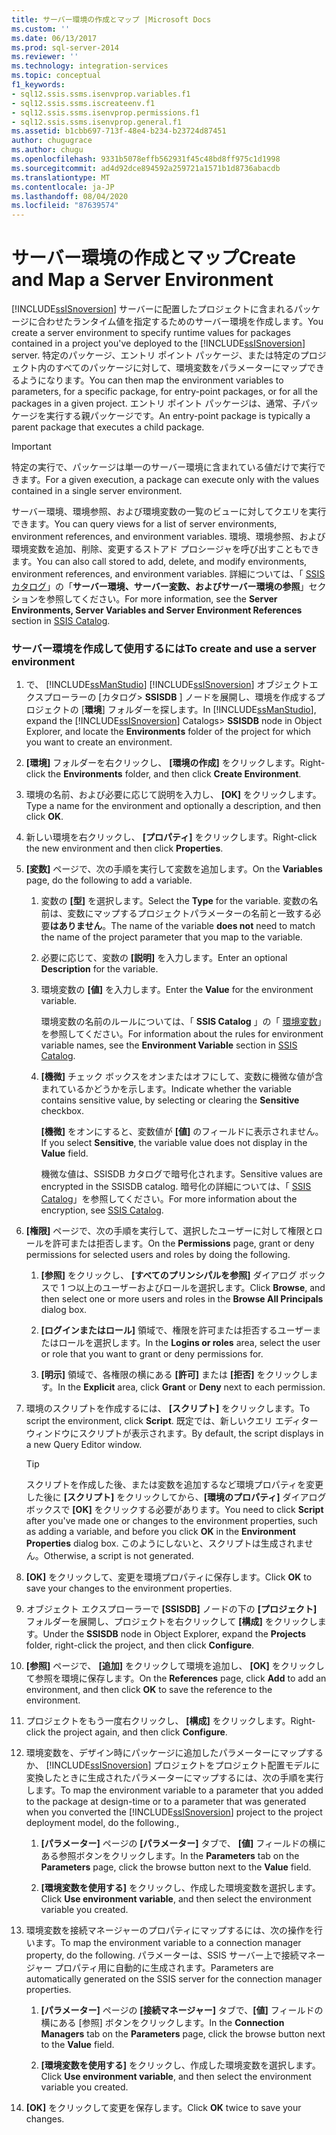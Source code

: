 ```yaml
---
title: サーバー環境の作成とマップ |Microsoft Docs
ms.custom: ''
ms.date: 06/13/2017
ms.prod: sql-server-2014
ms.reviewer: ''
ms.technology: integration-services
ms.topic: conceptual
f1_keywords:
- sql12.ssis.ssms.isenvprop.variables.f1
- sql12.ssis.ssms.iscreateenv.f1
- sql12.ssis.ssms.isenvprop.permissions.f1
- sql12.ssis.ssms.isenvprop.general.f1
ms.assetid: b1cbb697-713f-48e4-b234-b23724d87451
author: chugugrace
ms.author: chugu
ms.openlocfilehash: 9331b5078effb562931f45c48bd8ff975c1d1998
ms.sourcegitcommit: ad4d92dce894592a259721a1571b1d8736abacdb
ms.translationtype: MT
ms.contentlocale: ja-JP
ms.lasthandoff: 08/04/2020
ms.locfileid: "87639574"
---
```

# <a name="create-and-map-a-server-environment"></a><span data-ttu-id="3c8cb-102">サーバー環境の作成とマップ</span><span class="sxs-lookup"><span data-stu-id="3c8cb-102">Create and Map a Server Environment</span></span>
  <span data-ttu-id="3c8cb-103">[!INCLUDE[ssISnoversion](../includes/ssisnoversion-md.md)] サーバーに配置したプロジェクトに含まれるパッケージに合わせたランタイム値を指定するためのサーバー環境を作成します。</span><span class="sxs-lookup"><span data-stu-id="3c8cb-103">You create a server environment to specify runtime values for packages contained in a project you've deployed to the [!INCLUDE[ssISnoversion](../includes/ssisnoversion-md.md)] server.</span></span> <span data-ttu-id="3c8cb-104">特定のパッケージ、エントリ ポイント パッケージ、または特定のプロジェクト内のすべてのパッケージに対して、環境変数をパラメーターにマップできるようになります。</span><span class="sxs-lookup"><span data-stu-id="3c8cb-104">You can then map the environment variables to parameters, for a specific package, for entry-point packages, or for all the packages in a given project.</span></span> <span data-ttu-id="3c8cb-105">エントリ ポイント パッケージは、通常、子パッケージを実行する親パッケージです。</span><span class="sxs-lookup"><span data-stu-id="3c8cb-105">An entry-point package is typically a parent package that executes a child package.</span></span>  
  
> [!IMPORTANT]  
>  <span data-ttu-id="3c8cb-106">特定の実行で、パッケージは単一のサーバー環境に含まれている値だけで実行できます。</span><span class="sxs-lookup"><span data-stu-id="3c8cb-106">For a given execution, a package can execute only with the values contained in a single server environment.</span></span>  
  
 <span data-ttu-id="3c8cb-107">サーバー環境、環境参照、および環境変数の一覧のビューに対してクエリを実行できます。</span><span class="sxs-lookup"><span data-stu-id="3c8cb-107">You can query views for a list of server environments, environment references, and environment variables.</span></span> <span data-ttu-id="3c8cb-108">環境、環境参照、および環境変数を追加、削除、変更するストアド プロシージャを呼び出すこともできます。</span><span class="sxs-lookup"><span data-stu-id="3c8cb-108">You can also call stored to add, delete, and modify environments, environment references, and environment variables.</span></span> <span data-ttu-id="3c8cb-109">詳細については、「 [SSIS カタログ](catalog/ssis-catalog.md)」の「**サーバー環境、サーバー変数、およびサーバー環境の参照**」セクションを参照してください。</span><span class="sxs-lookup"><span data-stu-id="3c8cb-109">For more information, see the **Server Environments, Server Variables and Server Environment References** section in [SSIS Catalog](catalog/ssis-catalog.md).</span></span>  
  
### <a name="to-create-and-use-a-server-environment"></a><span data-ttu-id="3c8cb-110">サーバー環境を作成して使用するには</span><span class="sxs-lookup"><span data-stu-id="3c8cb-110">To create and use a server environment</span></span>  
  
1.  <span data-ttu-id="3c8cb-111">で、 [!INCLUDE[ssManStudio](../includes/ssmanstudio-md.md)] [!INCLUDE[ssISnoversion](../includes/ssisnoversion-md.md)] オブジェクトエクスプローラーの [カタログ> **SSISDB** ] ノードを展開し、環境を作成するプロジェクトの [**環境**] フォルダーを探します。</span><span class="sxs-lookup"><span data-stu-id="3c8cb-111">In [!INCLUDE[ssManStudio](../includes/ssmanstudio-md.md)], expand the [!INCLUDE[ssISnoversion](../includes/ssisnoversion-md.md)] Catalogs> **SSISDB** node in Object Explorer, and locate the **Environments** folder of the project for which you want to create an environment.</span></span>  
  
2.  <span data-ttu-id="3c8cb-112">**[環境]** フォルダーを右クリックし、 **[環境の作成]** をクリックします。</span><span class="sxs-lookup"><span data-stu-id="3c8cb-112">Right-click the **Environments** folder, and then click **Create Environment**.</span></span>  
  
3.  <span data-ttu-id="3c8cb-113">環境の名前、および必要に応じて説明を入力し、 **[OK]** をクリックします。</span><span class="sxs-lookup"><span data-stu-id="3c8cb-113">Type a name for the environment and optionally a description, and then click **OK**.</span></span>  
  
4.  <span data-ttu-id="3c8cb-114">新しい環境を右クリックし、 **[プロパティ]** をクリックします。</span><span class="sxs-lookup"><span data-stu-id="3c8cb-114">Right-click the new environment and then click **Properties**.</span></span>  
  
5.  <span data-ttu-id="3c8cb-115">**[変数]** ページで、次の手順を実行して変数を追加します。</span><span class="sxs-lookup"><span data-stu-id="3c8cb-115">On the **Variables** page, do the following to add a variable.</span></span>  
  
    1.  <span data-ttu-id="3c8cb-116">変数の **[型]** を選択します。</span><span class="sxs-lookup"><span data-stu-id="3c8cb-116">Select the **Type** for the variable.</span></span> <span data-ttu-id="3c8cb-117">変数の名前は、変数にマップするプロジェクトパラメーターの名前と一致する必要**はありません**。</span><span class="sxs-lookup"><span data-stu-id="3c8cb-117">The name of the variable **does not** need to match the name of the project parameter that you map to the variable.</span></span>  
  
    2.  <span data-ttu-id="3c8cb-118">必要に応じて、変数の **[説明]** を入力します。</span><span class="sxs-lookup"><span data-stu-id="3c8cb-118">Enter an optional **Description** for the variable.</span></span>  
  
    3.  <span data-ttu-id="3c8cb-119">環境変数の **[値]** を入力します。</span><span class="sxs-lookup"><span data-stu-id="3c8cb-119">Enter the **Value** for the environment variable.</span></span>  
  
         <span data-ttu-id="3c8cb-120">環境変数の名前のルールについては、「 **SSIS Catalog** 」の「 [環境変数](catalog/ssis-catalog.md)」を参照してください。</span><span class="sxs-lookup"><span data-stu-id="3c8cb-120">For information about the rules for environment variable names, see the **Environment Variable** section in [SSIS Catalog](catalog/ssis-catalog.md).</span></span>  
  
    4.  <span data-ttu-id="3c8cb-121">**[機微]** チェック ボックスをオンまたはオフにして、変数に機微な値が含まれているかどうかを示します。</span><span class="sxs-lookup"><span data-stu-id="3c8cb-121">Indicate whether the variable contains sensitive value, by selecting or clearing the **Sensitive** checkbox.</span></span>  
  
         <span data-ttu-id="3c8cb-122">**[機微]** をオンにすると、変数値が **[値]** のフィールドに表示されません。</span><span class="sxs-lookup"><span data-stu-id="3c8cb-122">If you select **Sensitive**, the variable value does not display in the **Value** field.</span></span>  
  
         <span data-ttu-id="3c8cb-123">機微な値は、SSISDB カタログで暗号化されます。</span><span class="sxs-lookup"><span data-stu-id="3c8cb-123">Sensitive values are encrypted in the SSISDB catalog.</span></span> <span data-ttu-id="3c8cb-124">暗号化の詳細については、「 [SSIS Catalog](catalog/ssis-catalog.md)」を参照してください。</span><span class="sxs-lookup"><span data-stu-id="3c8cb-124">For more information about the encryption, see [SSIS Catalog](catalog/ssis-catalog.md).</span></span>  
  
6.  <span data-ttu-id="3c8cb-125">**[権限]** ページで、次の手順を実行して、選択したユーザーに対して権限とロールを許可または拒否します。</span><span class="sxs-lookup"><span data-stu-id="3c8cb-125">On the **Permissions** page, grant or deny permissions for selected users and roles by doing the following.</span></span>  
  
    1.  <span data-ttu-id="3c8cb-126">**[参照]** をクリックし、 **[すべてのプリンシパルを参照]** ダイアログ ボックスで 1 つ以上のユーザーおよびロールを選択します。</span><span class="sxs-lookup"><span data-stu-id="3c8cb-126">Click **Browse**, and then select one or more users and roles in the **Browse All Principals** dialog box.</span></span>  
  
    2.  <span data-ttu-id="3c8cb-127">**[ログインまたはロール]** 領域で、権限を許可または拒否するユーザーまたはロールを選択します。</span><span class="sxs-lookup"><span data-stu-id="3c8cb-127">In the **Logins or roles** area, select the user or role that you want to grant or deny permissions for.</span></span>  
  
    3.  <span data-ttu-id="3c8cb-128">**[明示]** 領域で、各権限の横にある **[許可]** または **[拒否]** をクリックします。</span><span class="sxs-lookup"><span data-stu-id="3c8cb-128">In the **Explicit** area, click **Grant** or **Deny** next to each permission.</span></span>  
  
7.  <span data-ttu-id="3c8cb-129">環境のスクリプトを作成するには、 **[スクリプト]** をクリックします。</span><span class="sxs-lookup"><span data-stu-id="3c8cb-129">To script the environment, click **Script**.</span></span> <span data-ttu-id="3c8cb-130">既定では、新しいクエリ エディター ウィンドウにスクリプトが表示されます。</span><span class="sxs-lookup"><span data-stu-id="3c8cb-130">By default, the script displays in a new Query Editor window.</span></span>  
  
    > [!TIP]  
    >  <span data-ttu-id="3c8cb-131">スクリプトを作成した後、または変数を追加するなど環境プロパティを変更した後に **[スクリプト]** をクリックしてから、**[環境のプロパティ]** ダイアログ ボックスで **[OK]** をクリックする必要があります。</span><span class="sxs-lookup"><span data-stu-id="3c8cb-131">You need to click **Script** after you've made one or changes to the environment properties, such as adding a variable, and before you click **OK** in the **Environment Properties** dialog box.</span></span> <span data-ttu-id="3c8cb-132">このようにしないと、スクリプトは生成されません。</span><span class="sxs-lookup"><span data-stu-id="3c8cb-132">Otherwise, a script is not generated.</span></span>  
  
8.  <span data-ttu-id="3c8cb-133">**[OK]** をクリックして、変更を環境プロパティに保存します。</span><span class="sxs-lookup"><span data-stu-id="3c8cb-133">Click **OK** to save your changes to the environment properties.</span></span>  
  
9. <span data-ttu-id="3c8cb-134">オブジェクト エクスプローラーで **[SSISDB]** ノードの下の **[プロジェクト]** フォルダーを展開し、プロジェクトを右クリックして **[構成]** をクリックします。</span><span class="sxs-lookup"><span data-stu-id="3c8cb-134">Under the **SSISDB** node in Object Explorer, expand the **Projects** folder, right-click the project, and then click **Configure**.</span></span>  
  
10. <span data-ttu-id="3c8cb-135">**[参照]** ページで、 **[追加]** をクリックして環境を追加し、 **[OK]** をクリックして参照を環境に保存します。</span><span class="sxs-lookup"><span data-stu-id="3c8cb-135">On the **References** page, click **Add** to add an environment, and then click **OK** to save the reference to the environment.</span></span>  
  
11. <span data-ttu-id="3c8cb-136">プロジェクトをもう一度右クリックし、 **[構成]** をクリックします。</span><span class="sxs-lookup"><span data-stu-id="3c8cb-136">Right-click the project again, and then click **Configure**.</span></span>  
  
12. <span data-ttu-id="3c8cb-137">環境変数を、デザイン時にパッケージに追加したパラメーターにマップするか、 [!INCLUDE[ssISnoversion](../includes/ssisnoversion-md.md)] プロジェクトをプロジェクト配置モデルに変換したときに生成されたパラメーターにマップするには、次の手順を実行します。</span><span class="sxs-lookup"><span data-stu-id="3c8cb-137">To map the environment variable to a parameter that you added to the package at design-time or to a parameter that was generated when you converted the [!INCLUDE[ssISnoversion](../includes/ssisnoversion-md.md)] project to the project deployment model, do the following.,</span></span>  
  
    1.  <span data-ttu-id="3c8cb-138">**[パラメーター]** ページの **[パラメーター]** タブで、 **[値]** フィールドの横にある参照ボタンをクリックします。</span><span class="sxs-lookup"><span data-stu-id="3c8cb-138">In the **Parameters** tab on the **Parameters** page, click the browse button next to the **Value** field.</span></span>  
  
    2.  <span data-ttu-id="3c8cb-139">**[環境変数を使用する]** をクリックし、作成した環境変数を選択します。</span><span class="sxs-lookup"><span data-stu-id="3c8cb-139">Click **Use environment variable**, and then select the environment variable you created.</span></span>  
  
13. <span data-ttu-id="3c8cb-140">環境変数を接続マネージャーのプロパティにマップするには、次の操作を行います。</span><span class="sxs-lookup"><span data-stu-id="3c8cb-140">To map the environment variable to a connection manager property, do the following.</span></span> <span data-ttu-id="3c8cb-141">パラメーターは、SSIS サーバー上で接続マネージャー プロパティ用に自動的に生成されます。</span><span class="sxs-lookup"><span data-stu-id="3c8cb-141">Parameters are automatically generated on the SSIS server for the connection manager properties.</span></span>  
  
    1.  <span data-ttu-id="3c8cb-142">**[パラメーター]** ページの **[接続マネージャー]** タブで、**[値]** フィールドの横にある [参照] ボタンをクリックします。</span><span class="sxs-lookup"><span data-stu-id="3c8cb-142">In the **Connection Managers** tab on the **Parameters** page, click the browse button next to the **Value** field.</span></span>  
  
    2.  <span data-ttu-id="3c8cb-143">**[環境変数を使用する]** をクリックし、作成した環境変数を選択します。</span><span class="sxs-lookup"><span data-stu-id="3c8cb-143">Click **Use environment variable**, and then select the environment variable you created.</span></span>  
  
14. <span data-ttu-id="3c8cb-144">**[OK]** をクリックして変更を保存します。</span><span class="sxs-lookup"><span data-stu-id="3c8cb-144">Click **OK** twice to save your changes.</span></span>  
  
  

